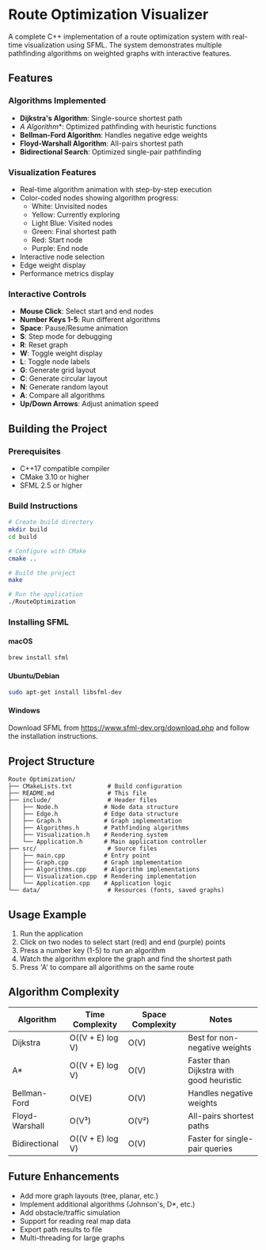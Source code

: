 # Route Optimization Visualizer

A complete C++ implementation of a route optimization system with real-time visualization using SFML. The system demonstrates multiple pathfinding algorithms on weighted graphs with interactive features.

## Features

### Algorithms Implemented
- **Dijkstra's Algorithm**: Single-source shortest path
- **A* Algorithm**: Optimized pathfinding with heuristic functions
- **Bellman-Ford Algorithm**: Handles negative edge weights
- **Floyd-Warshall Algorithm**: All-pairs shortest path
- **Bidirectional Search**: Optimized single-pair pathfinding

### Visualization Features
- Real-time algorithm animation with step-by-step execution
- Color-coded nodes showing algorithm progress:
  - White: Unvisited nodes
  - Yellow: Currently exploring
  - Light Blue: Visited nodes
  - Green: Final shortest path
  - Red: Start node
  - Purple: End node
- Interactive node selection
- Edge weight display
- Performance metrics display

### Interactive Controls
- **Mouse Click**: Select start and end nodes
- **Number Keys 1-5**: Run different algorithms
- **Space**: Pause/Resume animation
- **S**: Step mode for debugging
- **R**: Reset graph
- **W**: Toggle weight display
- **L**: Toggle node labels
- **G**: Generate grid layout
- **C**: Generate circular layout
- **N**: Generate random layout
- **A**: Compare all algorithms
- **Up/Down Arrows**: Adjust animation speed

## Building the Project

### Prerequisites
- C++17 compatible compiler
- CMake 3.10 or higher
- SFML 2.5 or higher

### Build Instructions

```bash
# Create build directory
mkdir build
cd build

# Configure with CMake
cmake ..

# Build the project
make

# Run the application
./RouteOptimization
```

### Installing SFML

#### macOS
```bash
brew install sfml
```

#### Ubuntu/Debian
```bash
sudo apt-get install libsfml-dev
```

#### Windows
Download SFML from https://www.sfml-dev.org/download.php and follow the installation instructions.

## Project Structure

```
Route Optimization/
├── CMakeLists.txt          # Build configuration
├── README.md               # This file
├── include/                # Header files
│   ├── Node.h             # Node data structure
│   ├── Edge.h             # Edge data structure
│   ├── Graph.h            # Graph implementation
│   ├── Algorithms.h       # Pathfinding algorithms
│   ├── Visualization.h    # Rendering system
│   └── Application.h      # Main application controller
├── src/                    # Source files
│   ├── main.cpp           # Entry point
│   ├── Graph.cpp          # Graph implementation
│   ├── Algorithms.cpp     # Algorithm implementations
│   ├── Visualization.cpp  # Rendering implementation
│   └── Application.cpp    # Application logic
└── data/                   # Resources (fonts, saved graphs)
```

## Usage Example

1. Run the application
2. Click on two nodes to select start (red) and end (purple) points
3. Press a number key (1-5) to run an algorithm
4. Watch the algorithm explore the graph and find the shortest path
5. Press 'A' to compare all algorithms on the same route

## Algorithm Complexity

| Algorithm | Time Complexity | Space Complexity | Notes |
|-----------|----------------|------------------|--------|
| Dijkstra | O((V + E) log V) | O(V) | Best for non-negative weights |
| A* | O((V + E) log V) | O(V) | Faster than Dijkstra with good heuristic |
| Bellman-Ford | O(VE) | O(V) | Handles negative weights |
| Floyd-Warshall | O(V³) | O(V²) | All-pairs shortest paths |
| Bidirectional | O((V + E) log V) | O(V) | Faster for single-pair queries |

## Future Enhancements

- Add more graph layouts (tree, planar, etc.)
- Implement additional algorithms (Johnson's, D*, etc.)
- Add obstacle/traffic simulation
- Support for reading real map data
- Export path results to file
- Multi-threading for large graphs